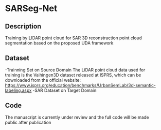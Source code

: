 # SARSeg-Net
## Description
Training by LIDAR point cloud for SAR 3D reconstruction point cloud segmentation based on the proposed UDA framework
## Dataset
-Trainning Set on Source Domain
  The LiDAR point cloud data used for training is the Vaihingen3D dataset released at ISPRS, which can be downloaded from the official website:
  https://www.isprs.org/education/benchmarks/UrbanSemLab/3d-semantic-labeling.aspx
-SAR Dataset on Target Domain
  
## Code
The manuscript is currently under review and the full code will be made public after publication
## 
